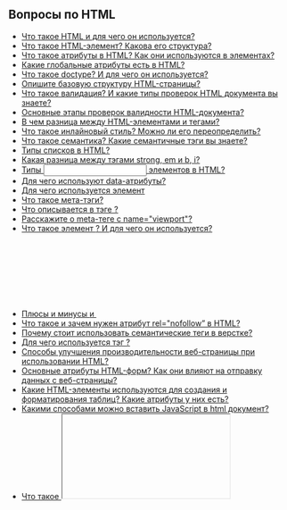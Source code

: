 ## Вопросы по HTML

- [Что такое HTML и для чего он используется?](1.md)
- [Что такое HTML-элемент? Какова его структура?](2.md)
- [Что такое атрибуты в HTML? Как они используются в элементах?](3.md)
- [Какие глобальные атрибуты есть в HTML?](4.md)
- [Что такое doctype? И для чего он используется?](5.md)
- [Опишите базовую структуру HTML-страницы?](6.md)
- [Что такое валидация? И какие типы проверок HTML документа вы знаете?](7.md)
- [Основные этапы проверок валидности HTML-документа?](8.md)
- [В чем разница между HTML-элементами и тегами?](9.md)
- [Что такое инлайновый стиль? Можно ли его переопределить?](10.md)
- [Что такое семантика? Какие семантичные тэги вы знаете?](11.md)
- [Типы списков в HTML?](12.md)
- [Какая разница между тэгами strong, em и b, i?](13.md)
- [Типы <input> элементов в HTML?](14.md)
- [Для чего используют data-атрибуты?](15.md)
- [Для чего используется элемент <datalist>?](16.md)
- [Что такое мета-тэги?](17.md)
- [Что описывается в тэге <head>?](18.md)
- [Расскажите о meta-теге с name="viewport"?](19.md)
- [Что такое элемент <canvas>? И для чего он используется?](20.md)
- [Плюсы и минусы <canvas> и <svg>?](21.md)
- [Что такое и зачем нужен атрибут rel="nofollow” в HTML?](22.md)
- [Почему стоит использовать семантические теги в верстке?](23.md)
- [Для чего используется тэг <label>?](24.md)
- [Способы улучшения производительности веб-страницы при использовании HTML?](25.md)
- [Основные атрибуты HTML-форм? Как они влияют на отправку данных с веб-страницы?](26.md)
- [Какие HTML-элементы используются для создания и форматирования таблиц? Какие атрибуты у них есть?](27.md)
- [Какими способами можно вставить JavaScript в  html документ?](28.md)
- [Что такое <iframe> и для чего используется?](29.md)
- [Различаи в HTML и XHTML?](30.md)
- [Разница между XHTML и XML?](31.md)
- [Что такое элемент <output> в HTML5?](32.md)
- [ARIA-атрибуты?](33.md)

Что такое категории контента в HTML5?
Какие категории считаются основными категориями контента?
Если представить HTML5 как открытую веб-платформу, из каких блоков он состоит?
Какой тэг использовать для того, что бы сверстать кнопку?
Есть ли у HTML элементов свои дефолтные специфичные стили?
Как семантически правильно сверстать картинку с подписью?
Для какого тэга используется атрибут alt и зачем он нужен?
Для чего используются тэги <tr>, <th>, <td>?
В каких случаях лучше использовать <canvas>, а в каких <svg>?
Для чего нужен атрибут autocomplete?
Что такое свойство valueAsNumber?
Что такое атрибут target? Какие значения он принимает?
Что такое ApplicationCache в HTML5?
Для чего используется элемент <picture>?
Что такое srcset? Как работает srcset?
Как семантически верно сверстать навигационное меню?
Для чего используются тэги <sub> и <sup>?
Как можно скрыть элемент разметки не используя CSS и JS?
Разница между <meter> и <progress>?
Как можно сгруппировать опции внутри тэга <select>?
Как можно изменить форму картинки или HTML элемента?
Чем отличается <article> от <section>?
Расскажите об особенностях стилизации <svg>?
Разница между кнопкой и ссылкой в HTML?
Для чего используется атрибут decoding?
Для чего используется атрибут enterkeyhint?
Для чего используют атрибут novalidate?
Для чего используют атрибут inputmode?
Для чего используется атрибут pattern?